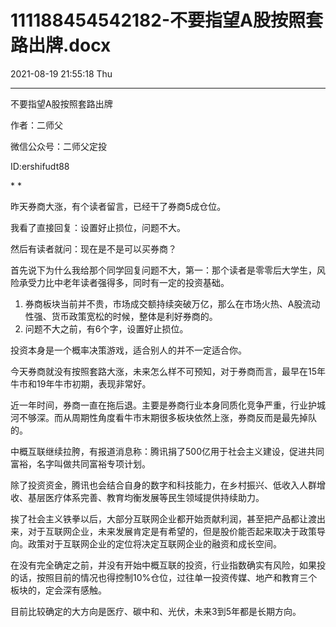 # 111188454542182-不要指望A股按照套路出牌.docx

2021-08-19 21:55:18 Thu

----

不要指望A股按照套路出牌

作者：二师父

微信公众号：二师父定投

ID:ershifudt88

* *

昨天券商大涨，有个读者留言，已经干了券商5成仓位。

我看了直接回复：设置好止损位，问题不大。

然后有读者就问：现在是不是可以买券商？

首先说下为什么我给那个同学回复问题不大，第一：那个读者是零零后大学生，风险承受力比中老年读者强得多，同时有一定的投资基础。

1. 券商板块当前并不贵，市场成交额持续突破万亿，那么在市场火热、A股流动性强、货币政策宽松的时候，整体是利好券商的。
2. 问题不大之前，有6个字，设置好止损位。

投资本身是一个概率决策游戏，适合别人的并不一定适合你。

今天券商就没有按照套路大涨，未来怎么样不可预知，对于券商而言，最早在15年牛市和19年牛市初期，表现非常好。

近一年时间，券商一直在拖后退。主要是券商行业本身同质化竞争严重，行业护城河不够深。而从周期性角度看牛市末期很多板块依然上涨，券商反而是最先掉队的。

中概互联继续拉胯，有报道消息称：腾讯捐了500亿用于社会主义建设，促进共同富裕，名字叫做共同富裕专项计划。

除了投资资金，腾讯也会结合自身的数字和科技能力，在乡村振兴、低收入人群增收、基层医疗体系完善、教育均衡发展等民生领域提供持续助力。

挨了社会主义铁拳以后，大部分互联网企业都开始贡献利润，甚至把产品都让渡出来，对于互联网企业，未来发展肯定是有希望的，但是股价能否起来取决于政策导向。政策对于互联网企业的定位将决定互联网企业的融资和成长空间。

在没有完全确定之前，并没有开始中概互联的投资，行业指数确实有风险，如果投的话，按照目前的情况也得控制10%仓位，过往单一投资传媒、地产和教育三个板块的，定会深有感触。

目前比较确定的大方向是医疗、碳中和、光伏，未来3到5年都是长期方向。

